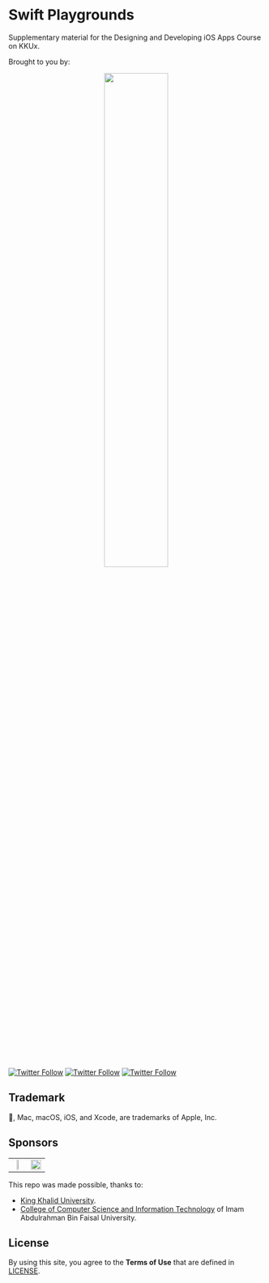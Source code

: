 # Swift Playgrounds
 Supplementary material for the Designing and Developing iOS Apps Course on KKUx.

Brought to you by:
<div align="center"><img src="https://raw.github.com/youldash/https://github.com/youldash/Swift-Playgrounds/master/misc/kkux.png" width="50%" /></div>

[![Twitter Follow](https://img.shields.io/twitter/follow/youldash.svg?style=social?style=plastic)](https://twitter.com/youldash)
[![Twitter Follow](https://img.shields.io/twitter/follow/kkuxedu.svg?style=social?style=plastic)](https://twitter.com/kkuxedu)
[![Twitter Follow](https://img.shields.io/twitter/follow/IAU_CCSIT.svg?style=social?style=plastic)](https://twitter.com/IAU_CCSIT)

## Trademark

, Mac, macOS, iOS, and Xcode, are trademarks of Apple, Inc.

## Sponsors

<div align="center">
	<table border="0">
		<tr>
			<td align="center"><img src="https://raw.github.com/youldash/Swift-Playgrounds/master/misc/kkulogo.png" width="25%" /></td>
			<td align="center"><img src="https://raw.github.com/youldash/Swift-Playgrounds/master/misc/IAU.jpg" width="100%" /></td>
		</tr>
	</table>
</div>

This repo was made possible, thanks to:
- [King Khalid University](http://www.kku.edu.sa/en/).
- [College of Computer Science and Information Technology](https://www.iau.edu.sa/en/colleges/college-of-computer-science-and-information-technology) of Imam Abdulrahman Bin Faisal University.

## License

By using this site, you agree to the **Terms of Use** that are defined in [LICENSE](https://github.com/youldash/Swift-Playgrounds/blob/master/LICENSE).
